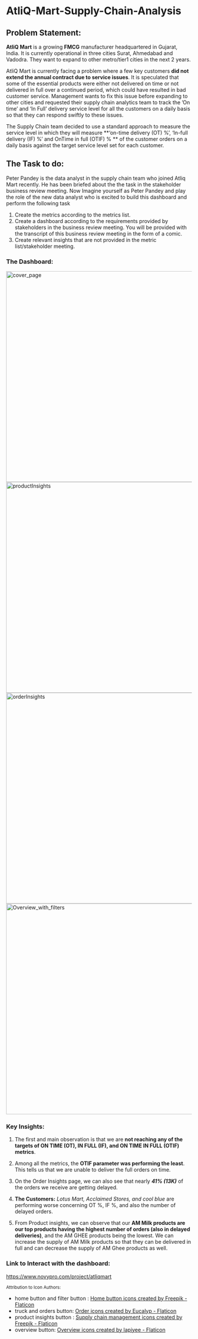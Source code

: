 # AtliQ-Mart-Supply-Chain-Analysis

## Problem Statement:
**AtliQ Mart** is a growing **FMCG** manufacturer headquartered in Gujarat, India. It is currently operational in three cities Surat, Ahmedabad and Vadodra. They want to expand to other metro/tier1 cities in the next 2 years.

AtliQ Mart is currently facing a problem where a few key customers **did not extend the annual contract due to service issues**. It is speculated that some of the essential products were either not delivered on time or not delivered in full over a continued period, which could have resulted in bad customer service. Management wants to fix this issue before expanding to other cities and requested their supply chain analytics team to track the ’On time’ and ‘In Full’ delivery service level for all the customers on a daily basis so that they can respond swiftly to these issues.

The Supply Chain team decided to use a standard approach to measure the service level in which they will measure **‘on-time delivery (OT) %’, ‘In-full delivery (IF) %’ and OnTime in full (OTIF) % ** of the customer orders on a daily basis against the target service level set for each customer.

## The Task to do:
Peter Pandey is the data analyst in the supply chain team who joined Atliq Mart recently. He has been briefed about the the task in the stakeholder business review meeting. Now Imagine yourself as Peter Pandey and play the role of the new data analyst who is excited to build this dashboard and perform the following task

1. Create the metrics according to the metrics list.
2. Create a dashboard according to the requirements provided by stakeholders in the business review meeting. You will be provided with the transcript of this business review meeting in the form of a comic.
3. Create relevant insights that are not provided in the metric list/stakeholder meeting.

### The Dashboard:
<img width="570" alt="cover_page" src="https://user-images.githubusercontent.com/88147205/200592539-22587a01-628a-4015-9690-cf2b227d1810.PNG"> 
<img width="570" alt="productInsights" src="https://user-images.githubusercontent.com/88147205/200592732-e5413495-41de-4c9c-94e2-53e20b2486ee.PNG">
<img width="570" alt="orderInsights" src="https://user-images.githubusercontent.com/88147205/200592725-f59b645b-993d-4f7b-8436-1fa9f2a61ae9.PNG">
<img width="570" alt="Overview_with_filters" src="https://user-images.githubusercontent.com/88147205/200596021-c4d51bcf-1cb9-4b9b-a5c8-7f191b3dea8d.PNG">

### Key Insights:

1. The first and main observation is that we are **not reaching any of the targets of ON TIME (OT), IN FULL (IF), and ON TIME IN FULL (OTIF) metrics**.

2. Among all the metrics, the **OTIF parameter was performing the least**. This tells us that we are unable to deliver the full orders on time.

3. On the Order Insights page, we can also see that nearly ***41% (13K)*** of the orders we receive are getting delayed.

4. **The Customers:** *Lotus Mart, Acclaimed Stores, and cool blue* are performing worse concerning OT %, IF %, and also the number of delayed orders.

5. From Product insights, we can observe that our **AM Milk products are our top products having the highest number of orders (also in delayed deliveries)**, and the AM GHEE products being the lowest. We can increase the supply of AM Milk products so that they can be delivered in full and can decrease the supply of AM Ghee products as well.

### Link to Interact with the dashboard:
https://www.novypro.com/project/atliqmart


<sub>Attribution to Icon Authors:</sub>
* home button and filter button : <a href="https://www.flaticon.com/free-icons/home-button" title="home button icons">Home button icons created by Freepik - Flaticon</a>
* truck and orders button: <a href="https://www.flaticon.com/free-icons/order" title="order icons">Order icons created by Eucalyp - Flaticon</a>
* product insights button : <a href="https://www.flaticon.com/free-icons/supply-chain-management" title="supply chain management icons">Supply chain management icons created by Freepik - Flaticon</a>
* overview button: <a href="https://www.flaticon.com/free-icons/overview" title="overview icons">Overview icons created by lapiyee - Flaticon</a></sup>
